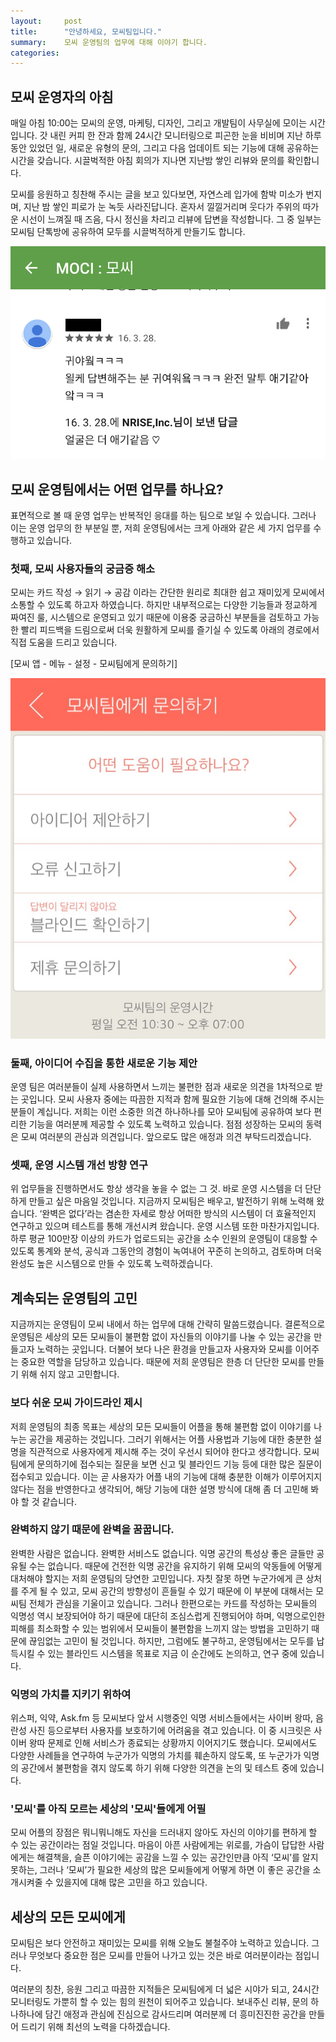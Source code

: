 ```yaml
---
layout:     post
title:      "안녕하세요, 모씨팀입니다."
summary:    모씨 운영팀의 업무에 대해 이야기 합니다.
categories:
---
```

## 모씨 운영자의 아침
매일 아침 10:00는 모씨의 운영, 마케팅, 디자인, 그리고  개발팀이 사무실에 모이는 시간입니다. 갓 내린 커피 한 잔과 함께 24시간 모니터링으로 피곤한 눈을 비비며 지난 하루 동안 있었던 일, 새로운 유형의 문의, 그리고 다음 업데이트 되는 기능에 대해 공유하는 시간을 갖습니다. 시끌벅적한 아침 회의가 지나면 지난밤 쌓인 리뷰와 문의를 확인합니다. 

모씨를 응원하고 칭찬해 주시는 글을 보고 있다보면, 자연스레 입가에 함박 미소가 번지며, 지난 밤 쌓인 피로가 눈 녹듯 사라진답니다. 혼자서 낄낄거리며 웃다가 주위의 따가운 시선이 느껴질 때 즈음, 다시 정신을 차리고 리뷰에 답변을 작성합니다. 그 중 일부는 모씨팀 단톡방에 공유하여 모두를 시끌벅적하게 만들기도 합니다. 

![](/images/20160408/1.png)

## 모씨 운영팀에서는 어떤 업무를 하나요?
 
표면적으로 볼 때 운영 업무는 반복적인 응대를 하는 팀으로 보일 수 있습니다. 그러나 이는 운영 업무의 한 부분일 뿐, 저희 운영팀에서는 크게 아래와 같은 세 가지 업무를 수행하고 있습니다.
 
### 첫째, 모씨 사용자들의 궁금증 해소

모씨는 카드 작성 → 읽기 → 공감 이라는 간단한 원리로 최대한 쉽고 재미있게 모씨에서 소통할 수 있도록 하고자 하였습니다. 하지만 내부적으로는 다양한 기능들과 정교하게 짜여진 룰, 시스템으로 운영되고 있기 때문에 이용중 궁금하신 부분들을 검토하고 가능한 빨리 피드백을 드림으로써 더욱 원활하게 모씨를 즐기실 수 있도록 아래의 경로에서 직접 도움을 드리고 있습니다.

[모씨 앱 - 메뉴 - 설정 - 모씨팀에게 문의하기]

![](/images/20160408/2.jpg)

### 둘째, 아이디어 수집을 통한 새로운 기능 제안

운영 팀은 여러분들이 실제 사용하면서 느끼는 불편한 점과 새로운 의견을 1차적으로 받는 곳입니다. 모씨 사용자 중에는 따끔한 지적과 함께 필요한 기능에 대해 건의해 주시는 분들이 계십니다. 저희는 이런 소중한 의견 하나하나를 모아 모씨팀에 공유하여 보다 편리한 기능을 여러분께 제공할 수 있도록 노력하고 있습니다. 점점 성장하는 모씨의 동력은 모씨 여러분의 관심과 의견입니다. 앞으로도 많은 애정과 의견 부탁드리겠습니다.

### 셋째, 운영 시스템 개선 방향 연구

위 업무들을 진행하면서도 항상 생각을 놓을 수 없는 그 것. 바로 운영 시스템을 더 단단하게 만들고 싶은 마음일 것입니다. 지금까지 모씨팀은 배우고, 발전하기 위해 노력해 왔습니다. ‘완벽은 없다’라는 겸손한 자세로 항상 어떠한 방식의 시스템이 더 효율적인지 연구하고 있으며 테스트를 통해 개선시켜 왔습니다. 운영 시스템 또한 마찬가지입니다. 하루 평균 100만장 이상의 카드가 업로드되는 공간을 소수 인원의 운영팀이 대응할 수 있도록 통계와 분석, 공식과 그동안의 경험이 녹여내어 꾸준히 논의하고, 검토하며 더욱 완성도 높은 시스템으로 만들 수 있도록 노력하겠습니다.

## 계속되는 운영팀의 고민
 
지금까지는 운영팀이 모씨 내에서 하는 업무에 대해 간략히 말씀드렸습니다. 결론적으로 운영팀은 세상의 모든 모씨들이 불편함 없이 자신들의 이야기를 나눌 수 있는 공간을 만들고자 노력하는 곳입니다. 더불어 보다 나은 환경을 만들고자 사용자와 모씨를 이어주는 중요한 역할을 담당하고 있습니다. 때문에 저희 운영팀은 한층 더 단단한 모씨를 만들기 위해 쉬지 않고 고민합니다.
 
### 보다 쉬운 모씨 가이드라인 제시

저희 운영팀의 최종 목표는 세상의 모든 모씨들이 어플을 통해 불편함 없이 이야기를 나누는 공간을 제공하는 것입니다. 그러기 위해서는 어플 사용법과 기능에 대한 충분한 설명을 직관적으로 사용자에게 제시해 주는 것이 우선시 되어야 한다고 생각합니다. 모씨팀에게 문의하기에 접수되는 질문을 보면 신고 및 블라인드 기능 등에 대한 많은 질문이 접수되고 있습니다. 이는 곧 사용자가 어플 내의 기능에 대해 충분한 이해가 이루어지지 않다는 점을 반영한다고 생각되어, 해당 기능에 대한 설명 방식에 대해 좀 더 고민해 봐야 할 것 같습니다.

### 완벽하지 않기 때문에 완벽을 꿈꿉니다.

완벽한 사람은 없습니다. 완벽한 서비스도 없습니다. 익명 공간의 특성상 좋은 글들만 공유될 수는 없습니다. 때문에 건전한 익명 공간을 유지하기 위해 모씨의 악동들에 어떻게 대처해야 할지는 저희 운영팀의 당연한 고민입니다. 자칫 잘못 하면 누군가에게 큰 상처를 주게 될 수 있고, 모씨 공간의 방향성이 흔들릴 수 있기 때문에 이 부분에 대해서는 모씨팀 전체가 관심을 기울이고 있습니다. 그러나 한편으로는 카드를 작성하는 모씨들의 익명성 역시 보장되어야 하기 때문에 대단히 조심스럽게 진행되어야 하며, 익명으로인한 피해를 최소화할 수 있는 범위에서  모씨들이 불편함을 느끼지 않는 방법을 고민하기 때문에  끊임없는 고민이 될 것입니다. 하지만, 그럼에도 불구하고, 운영팀에서는 모두를 납득시킬 수 있는 블라인드 시스템을 목표로 지금 이 순간에도 논의하고, 연구 중에 있습니다.

### 익명의 가치를 지키기 위하여

위스퍼, 익약, Ask.fm 등 모씨보다 앞서 시행중인 익명 서비스들에서는 사이버 왕따, 음란성 사진 등으로부터 사용자를 보호하기에 어려움을 겪고 있습니다. 이 중 시크릿은 사이버 왕따 문제로 인해 서비스가 종료되는 상황까지 이어지기도 했습니다. 모씨에서도 다양한 사례들을 연구하여 누군가가 익명의 가치를 훼손하지 않도록, 또 누군가가 익명의 공간에서 불편함을 겪지 않도록 하기 위해 다양한 의견을 논의 및 테스트 중에 있습니다.
 
### '모씨'를 아직 모르는 세상의 '모씨'들에게 어필

모씨 어플의 장점은 뭐니뭐니해도 자신을 드러내지 않아도 자신의 이야기를 편하게 할 수 있는 공간이라는 점일 것입니다. 마음이 아픈 사람에게는 위로를, 가슴이 답답한 사람에게는 해결책을, 슬픈 이야기에는 공감을 느낄 수 있는 공간인만큼 아직 ‘모씨’를 알지 못하는, 그러나 ‘모씨’가 필요한 세상의 많은 모씨들에게 어떻게 하면 이 좋은 공간을 소개시켜줄 수 있을지에 대해 많은 고민을 하고 있습니다.


## 세상의 모든 모씨에게

모씨팀은 보다 안전하고 재미있는 모씨를 위해 오늘도 불철주야 노력하고 있습니다. 그러나 무엇보다 중요한 점은 모씨를 만들어 나가고 있는 것은 바로 여러분이라는 점입니다.

여러분의 칭찬, 응원 그리고 따끔한 지적들은 모씨팀에게 더 넓은 시야가 되고, 24시간 모니터링도 가뿐히 할 수 있는 힘의 원천이 되어주고 있습니다. 보내주신 리뷰, 문의 하나하나에 담긴 애정과 관심에 진심으로 감사드리며 여러분께 더 흥미진진한 공간을 만들어 드리기 위해 최선의 노력을 다하겠습니다.
